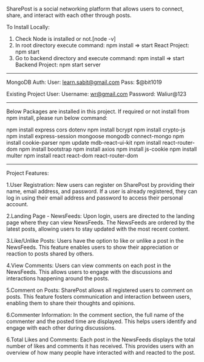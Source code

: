 SharePost is a social networking platform that allows users to connect, share, and interact with each other through
posts.

To Install Locally:
1. Check Node is installed or not.[node -v]
2. In root directory execute command: npm install
   => start React Project: npm start
3. Go to backend directory and execute command: npm install
    => start Backend Project: npm start server

*******************************************************************
MongoDB Auth:
User: learn.sabit@gmail.com
Pass: $@bit1019

Existing Project User:
Username: wr@gmail.com
Password: Waliur@123

**********************************************************************
Below Packages are installed in this project.
If required or not install from npm install, please run below command:

npm install express cors dotenv
npm install bcrypt
npm install crypto-js
npm install express-session mongoose mongodb connect-mongo
npm install cookie-parser
npm update mdb-react-ui-kit
npm install react-router-dom
npm install bootstrap
npm install axios
npm install js-cookie
npm install multer
npm install react react-dom react-router-dom

**********************************************************************

Project Features:

1.User Registration: New users can register on SharePost by providing their name, email address, and password. If a user is already registered, they can log in using their email address and password to access their personal account.

2.Landing Page - NewsFeeds: Upon login, users are directed to the landing page where they can view NewsFeeds. The NewsFeeds are ordered by the latest posts, allowing users to stay updated with the most recent content.

3.Like/Unlike Posts: Users have the option to like or unlike a post in the NewsFeeds. This feature enables users to show their appreciation or reaction to posts shared by others.

4.View Comments: Users can view comments on each post in the NewsFeeds. This allows users to engage with the discussions and interactions happening around the posts.

5.Comment on Posts: SharePost allows all registered users to comment on posts. This feature fosters communication and interaction between users, enabling them to share their thoughts and opinions.

6.Commenter Information: In the comment section, the full name of the commenter and the posted time are displayed. This helps users identify and engage with each other during discussions.

6.Total Likes and Comments: Each post in the NewsFeeds displays the total number of likes and comments it has received. This provides users with an overview of how many people have interacted with and reacted to the post.